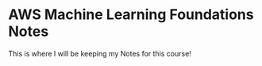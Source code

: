 # AWS Machine Learning Foundations Notes


This is where I will be keeping my Notes for this course! 


